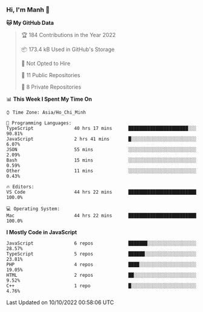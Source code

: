 ### Hi, I'm Manh 👋

<!--START_SECTION:waka-->
**🐱 My GitHub Data** 

> 🏆 184 Contributions in the Year 2022
 > 
> 📦 173.4 kB Used in GitHub's Storage 
 > 
> 🚫 Not Opted to Hire
 > 
> 📜 11 Public Repositories 
 > 
> 🔑 8 Private Repositories  
 > 
📊 **This Week I Spent My Time On** 

```text
⌚︎ Time Zone: Asia/Ho_Chi_Minh

💬 Programming Languages: 
TypeScript               40 hrs 17 mins      ██████████████████████░░░   90.81% 
JavaScript               2 hrs 41 mins       █░░░░░░░░░░░░░░░░░░░░░░░░   6.07% 
JSON                     55 mins             ░░░░░░░░░░░░░░░░░░░░░░░░░   2.09% 
Bash                     15 mins             ░░░░░░░░░░░░░░░░░░░░░░░░░   0.59% 
Other                    11 mins             ░░░░░░░░░░░░░░░░░░░░░░░░░   0.43%

🔥 Editors: 
VS Code                  44 hrs 22 mins      █████████████████████████   100.0%

💻 Operating System: 
Mac                      44 hrs 22 mins      █████████████████████████   100.0%

```

**I Mostly Code in JavaScript** 

```text
JavaScript               6 repos             ███████░░░░░░░░░░░░░░░░░░   28.57% 
TypeScript               5 repos             ██████░░░░░░░░░░░░░░░░░░░   23.81% 
PHP                      4 repos             ████░░░░░░░░░░░░░░░░░░░░░   19.05% 
HTML                     2 repos             ██░░░░░░░░░░░░░░░░░░░░░░░   9.52% 
C++                      1 repo              █░░░░░░░░░░░░░░░░░░░░░░░░   4.76%

```



 Last Updated on 10/10/2022 00:58:06 UTC
<!--END_SECTION:waka-->
